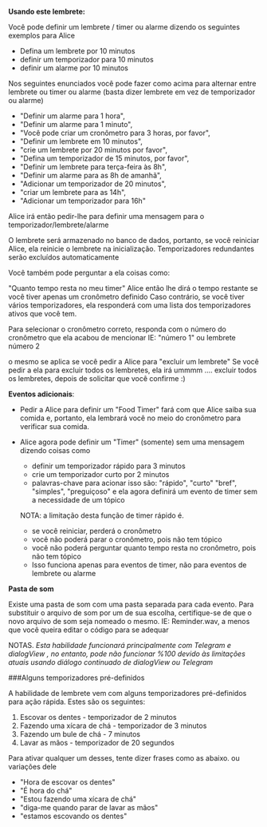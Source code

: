 
**Usando este lembrete:**

Você pode definir um lembrete / timer ou alarme dizendo os seguintes exemplos para Alice

- Defina um lembrete por 10 minutos
- definir um temporizador para 10 minutos
- definir um alarme por 10 minutos

Nos seguintes enunciados você pode fazer como acima para alternar entre lembrete ou timer ou alarme
(basta dizer lembrete em vez de temporizador ou alarme)

 - "Definir um alarme para 1 hora",
 - "Definir um alarme para 1 minuto",
 - "Você pode criar um cronômetro para 3 horas, por favor",
 - "Definir um lembrete em 10 minutos",
 - "crie um lembrete por 20 minutos por favor",
 - "Defina um temporizador de 15 minutos, por favor",
 - "Definir um lembrete para terça-feira às 8h",
 - "Definir um alarme para as 8h de amanhã",
 - "Adicionar um temporizador de 20 minutos",
 - "criar um lembrete para as 14h",
 - "Adicionar um temporizador para 16h"
 
 Alice irá então pedir-lhe para definir uma mensagem para o temporizador/lembrete/alarme
 
 O lembrete será armazenado no banco de dados, portanto, se você reiniciar Alice, ela
 reinicie o lembrete na inicialização. Temporizadores redundantes serão excluídos automaticamente
 
 Você também pode perguntar a ela coisas como:
 
 "Quanto tempo resta no meu timer"
  Alice então lhe dirá o tempo restante se você tiver apenas um cronômetro definido
  Caso contrário, se você tiver vários temporizadores, ela responderá com uma lista dos temporizadores ativos
  que você tem.
  
  Para selecionar o cronômetro correto, responda com o número do cronômetro que ela acabou de mencionar
  IE: "número 1"
    ou lembrete número 2
    
  o mesmo se aplica se você pedir a Alice para "excluir um lembrete"
  Se você pedir a ela para excluir todos os lembretes, ela irá ummmm .... excluir todos os lembretes, depois de solicitar que você confirme :)
 
 **Eventos adicionais**:
 - Pedir a Alice para definir um "Food Timer" fará com que Alice saiba sua comida e, portanto, ela lembrará
    você no meio do cronômetro para verificar sua comida.
 - Alice agora pode definir um "Timer" (somente) sem uma mensagem dizendo coisas como
    * definir um temporizador rápido para 3 minutos
    * crie um temporizador curto por 2 minutos
    * palavras-chave para acionar isso são: "rápido", "curto" "bref", "simples", "preguiçoso"
    e ela agora definirá um evento de timer sem a necessidade de um tópico
    
    NOTA: a limitação desta função de timer rápido é.
    * se você reiniciar, perderá o cronômetro
    * você não poderá parar o cronômetro, pois não tem tópico
    * você não poderá perguntar quanto tempo resta no cronômetro, pois não tem tópico
    * Isso funciona apenas para eventos de timer, não para eventos de lembrete ou alarme
     
 **Pasta de som**
 
 Existe uma pasta de som com uma pasta separada para cada evento.
 Para substituir o arquivo de som por um de sua escolha, certifique-se de que o novo arquivo de som seja nomeado
    o mesmo. IE: Reminder.wav, a menos que você queira editar o código para se adequar
 
     
NOTAS. *Esta habilidade funcionará principalmente com Telegram e dialogView , no entanto, pode não funcionar %100 devido às limitações atuais
usando diálogo continuado de dialogView ou Telegram*

###Alguns temporizadores pré-definidos

A habilidade de lembrete vem com alguns temporizadores pré-definidos para ação rápida.
Estes são os seguintes:

1. Escovar os dentes - temporizador de 2 minutos
2. Fazendo uma xícara de chá - temporizador de 3 minutos
3. Fazendo um bule de chá - 7 minutos
4. Lavar as mãos - temporizador de 20 segundos

Para ativar qualquer um desses, tente dizer frases como as abaixo. ou variações dele

- "Hora de escovar os dentes"
- "É hora do chá"
- "Estou fazendo uma xícara de chá"
- "diga-me quando parar de lavar as mãos"
- "estamos escovando os dentes"